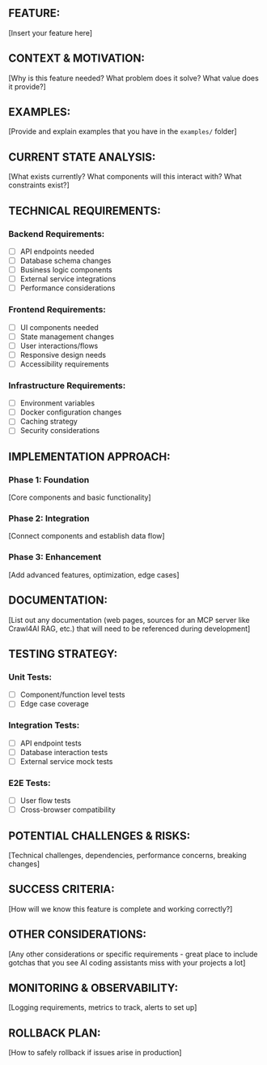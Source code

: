 ## FEATURE:

[Insert your feature here]

## CONTEXT & MOTIVATION:

[Why is this feature needed? What problem does it solve? What value does it provide?]

## EXAMPLES:

[Provide and explain examples that you have in the `examples/` folder]

## CURRENT STATE ANALYSIS:

[What exists currently? What components will this interact with? What constraints exist?]

## TECHNICAL REQUIREMENTS:

### Backend Requirements:
- [ ] API endpoints needed
- [ ] Database schema changes
- [ ] Business logic components
- [ ] External service integrations
- [ ] Performance considerations

### Frontend Requirements:
- [ ] UI components needed
- [ ] State management changes
- [ ] User interactions/flows
- [ ] Responsive design needs
- [ ] Accessibility requirements

### Infrastructure Requirements:
- [ ] Environment variables
- [ ] Docker configuration changes
- [ ] Caching strategy
- [ ] Security considerations

## IMPLEMENTATION APPROACH:

### Phase 1: Foundation
[Core components and basic functionality]

### Phase 2: Integration
[Connect components and establish data flow]

### Phase 3: Enhancement
[Add advanced features, optimization, edge cases]

## DOCUMENTATION:

[List out any documentation (web pages, sources for an MCP server like Crawl4AI RAG, etc.) that will need to be referenced during development]

## TESTING STRATEGY:

### Unit Tests:
- [ ] Component/function level tests
- [ ] Edge case coverage

### Integration Tests:
- [ ] API endpoint tests
- [ ] Database interaction tests
- [ ] External service mock tests

### E2E Tests:
- [ ] User flow tests
- [ ] Cross-browser compatibility

## POTENTIAL CHALLENGES & RISKS:

[Technical challenges, dependencies, performance concerns, breaking changes]

## SUCCESS CRITERIA:

[How will we know this feature is complete and working correctly?]

## OTHER CONSIDERATIONS:

[Any other considerations or specific requirements - great place to include gotchas that you see AI coding assistants miss with your projects a lot]

## MONITORING & OBSERVABILITY:

[Logging requirements, metrics to track, alerts to set up]

## ROLLBACK PLAN:

[How to safely rollback if issues arise in production]
